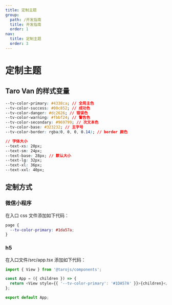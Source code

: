 ```yaml
---
title: 定制主题
group:
  path: /开发指南
  title: 开发指南
  order: 1
nav:
  title: 定制主题
  order: 3
---
```


# 定制主题

## Taro Van 的样式变量

```css
--tv-color-primary: #4338ca; // 全局主色
--tv-color-success: #00c852; // 成功色
--tv-color-danger: #dc2626; // 错误色
--tv-color-warning: #fbbf24; // 警告色
--tv-color-secondary: #969799; // 次文本色
--tv-color-base: #323232; // 主字号
--tv-color-border: rgba(0, 0, 0, 0.14); // border 颜色

// 字体大小
--text-xs: 20px;
--text-sm: 24px;
--text-base: 28px; // 默认大小
--text-lg: 32px;
--text-xl: 36px;
--text-xxl: 40px;
```

## 定制方式

### 微信小程序

在入口 css 文件添加如下代码：

```css
page {
  --tv-color-primary: #1da57a;
}
```

### h5

在入口文件/src/app.tsx 添加如下代码：

```js
import { View } from '@tarojs/components';

const App = ({ children }) => {
  return <View style={{ '--tv-color-primary': '#1DA57A' }}>{children}</View>;
};

export default App;
```
